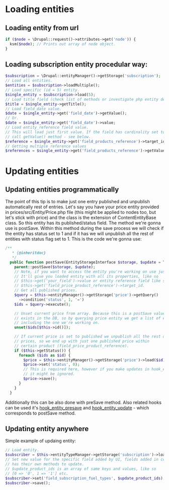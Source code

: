 # Loading entities
## Loading entity from url
```php
if ($node = \Drupal::request()->attributes->get('node')) {
  ksm($node); // Prints out array of node object.
}
```
## Loading subscription entity procedular way:

```php
$subscription = \Drupal::entityManager()->getStorage('subscription');
// Load all entities.
$entities = $subscription->loadMultiple();
// Load specific (id = 5) entity.
$single_entity = $subscription->load(5);
// Load title field (check list of methods or investigate php entity definition file to see available methods).
$title = $single_entity->getTitle();
// Load field_date value.
$date = $single_entity->get('field_date')->getValue();
// Or.
$date = $single_entity->get('field_date')->value;
// Load entity_reference field value.
// This will load just first value. If the field has cardinality set to > 1 then you need to
// call getValue() method - see below.
$reference = $single_entity->get('field_products_reference')->target_id; 
// Getting multiple reference values
$references = $single_entity->get('field_products_reference')->getValue(); 
```
# Updating entities
## Updating entities programmatically

The point of this tip is to make just one entry published and unpublish automatically rest of entries. Let's say you have your price entity provided in prices/src/Entity/Price.php file (this might be applied to nodes too, but let's stick with price) and the class is the extension of ContentEntityBase class. So this entity has its published/status field. The method we're gonna use is postSave. Within this method during the save process we will check if the entity has status set to 1 and if it has we will unpublish all the rest of entities with status flag set to 1. This is the code we're gonna use:

```php
/**
   * {@inheritdoc}
   */
  public function postSave(EntityStorageInterface $storage, $update = TRUE) {
    parent::postSave($storage, $update);
    // Note, if you want to access the entity you're working on use just $this
    // It'll give you loaded entity with all its properties, like so
    // $this->get('your_field')->value or entity reference field like so
    // $this->get('field_price_product_reference')->target_id.
    // Get all published prices.
    $query = $this->entityManager()->getStorage('price')->getQuery()
      ->condition('status', 1, '=')
    $ids = $query->execute();

    // Unset current price from array. Because this is a postSave values already
    // exists in the DB, so by querying price entity we get a list of entities
    // including the one we're working on.
    unset($ids[$this->id()]);

    // If current price is set to published we unpublish all the rest of
    // prices, so we end up with just one published price within
    // certain product (field_price_product_reference).
    if ($this->getStatus()) {
      foreach ($ids as $id) {
        $price = $this->entityManager()->getStorage('price')->load($id);
        $price->set('status', 0);
        // This is required here, however if you make updates in hook_entity_update
        // it might be ignored.
        $price->save(); 
      }
    }
  }
  ```

Additionally this can be also done with preSave method. Also related hooks can be used it's [hook_entity_presave](https://api.drupal.org/api/drupal/core%21lib%21Drupal%21Core%21Entity%21entity.api.php/function/hook_entity_presave/8.2.x) and [hook_entity_update](https://api.drupal.org/api/drupal/core%21lib%21Drupal%21Core%21Entity%21entity.api.php/function/hook_entity_update/8.2.x) - which corresponds to postSave method.

## Updating entity anywhere

Simple example of updaing entity:

```php
// Load entity.
$subscriber = $this->entityTypeManager->getStorage('subscription')->load(5);
// Set new value for the specific field added by UI, fields added in code
// has their own methods to update.
// $update_product_ids is an array of same keys and values, like so
// [0 => '0', 1 => '1'] etc.
$subscriber->set('field_subscription_fuel_types', $update_product_ids);
$subscriber->save();
```
